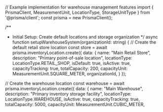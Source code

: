 // Example implementation for warehouse management features
import { PrismaClient, MeasurementUnit, LocationType, StorageUnitType } from '@prisma/client';
const prisma = new PrismaClient();

/**
 * Initial Setup: Create default locations and storage organization
 */
async function setupWarehouseSystem(organizationId: string) {
  // Create the default retail store location
  const store = await prisma.inventoryLocation.create({
    data: {
      name: "Main Retail Store",
      description: "Primary point-of-sale location",
      locationType: LocationType.RETAIL_SHOP,
      isDefault: true,
      isActive: true,
      capacityTracking: true,
      totalCapacity: 200,
      capacityUnit: MeasurementUnit.SQUARE_METER,
      organizationId,
    }
  });

  // Create the warehouse location
  const warehouse = await prisma.inventoryLocation.create({
    data: {
      name: "Main Warehouse",
      description: "Primary inventory storage facility",
      locationType: LocationType.WAREHOUSE,
      isActive: true,
      capacityTracking: true,
      totalCapacity: 5000,
      capacityUnit: MeasurementUnit.CUBIC_METER,
